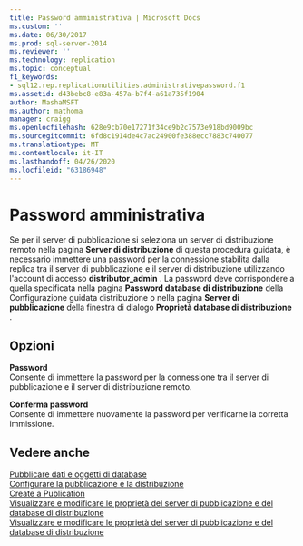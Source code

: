```yaml
---
title: Password amministrativa | Microsoft Docs
ms.custom: ''
ms.date: 06/30/2017
ms.prod: sql-server-2014
ms.reviewer: ''
ms.technology: replication
ms.topic: conceptual
f1_keywords:
- sql12.rep.replicationutilities.administrativepassword.f1
ms.assetid: d43bebc8-e83a-457a-b7f4-a61a735f1904
author: MashaMSFT
ms.author: mathoma
manager: craigg
ms.openlocfilehash: 628e9cb70e17271f34ce9b2c7573e918bd9009bc
ms.sourcegitcommit: 6fd8c1914de4c7ac24900fe388ecc7883c740077
ms.translationtype: MT
ms.contentlocale: it-IT
ms.lasthandoff: 04/26/2020
ms.locfileid: "63186948"
---
```

# <a name="administrative-password"></a>Password amministrativa
  Se per il server di pubblicazione si seleziona un server di distribuzione remoto nella pagina **Server di distribuzione** di questa procedura guidata, è necessario immettere una password per la connessione stabilita dalla replica tra il server di pubblicazione e il server di distribuzione utilizzando l'account di accesso **distributor_admin** . La password deve corrispondere a quella specificata nella pagina **Password database di distribuzione** della Configurazione guidata distribuzione o nella pagina **Server di pubblicazione** della finestra di dialogo **Proprietà database di distribuzione** .  
  
## <a name="options"></a>Opzioni  
 **Password**  
 Consente di immettere la password per la connessione tra il server di pubblicazione e il server di distribuzione remoto.  
  
 **Conferma password**  
 Consente di immettere nuovamente la password per verificarne la corretta immissione.  
  
## <a name="see-also"></a>Vedere anche  
 [Pubblicare dati e oggetti di database](publish/publish-data-and-database-objects.md)   
 [Configurare la pubblicazione e la distribuzione](configure-publishing-and-distribution.md)   
 [Create a Publication](publish/create-a-publication.md)   
 [Visualizzare e modificare le proprietà del server di pubblicazione e del database di distribuzione](view-and-modify-distributor-and-publisher-properties.md)   
 [Visualizzare e modificare le proprietà del server di pubblicazione e del database di distribuzione](view-and-modify-distributor-and-publisher-properties.md)  
  
  

